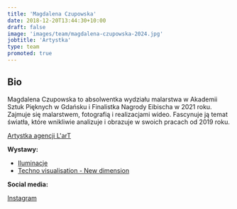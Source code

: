 ```yaml
---
title: 'Magdalena Czupowska'
date: 2018-12-20T13:44:30+10:00
draft: false
image: 'images/team/magdalena-czupowska-2024.jpg'
jobtitle: 'Artystka'
type: team
promoted: true
---
```


## Bio

Magdalena Czupowska to absolwentka wydziału malarstwa w Akademii Sztuk Pięknych w Gdańsku i Finalistka Nagrody Eibischa w 2021 roku. Zajmuje się malarstwem, fotografią i realizacjami wideo. Fascynuje ją temat światła, które wnikliwie analizuje i obrazuje w swoich pracach od 2019 roku.

[Artystka agencji L'arT](https://lartagency.com/pl/collections/magdalena-czupowska)

**Wystawy:**

- [Iluminacje](/wystawy/iluminacje)
- [Techno visualisation - New dimension](/wystawy/techno-visualisation)

**Social media:**

[Instagram](https://www.instagram.com/czupowska.art/)